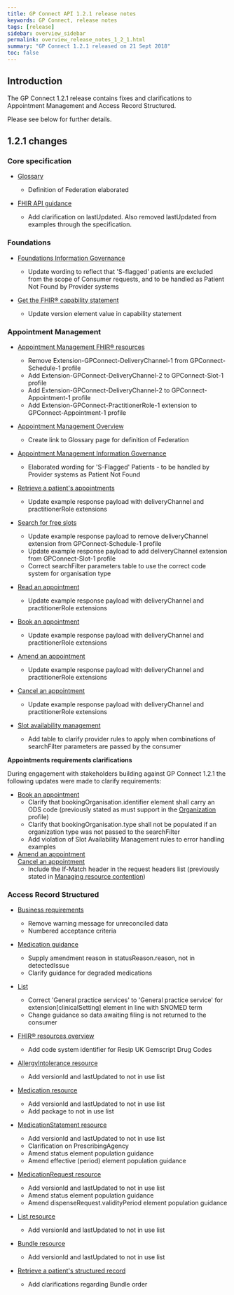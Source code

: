 ```yaml
---
title: GP Connect API 1.2.1 release notes
keywords: GP Connect, release notes
tags: [release]
sidebar: overview_sidebar
permalink: overview_release_notes_1_2_1.html
summary: "GP Connect 1.2.1 released on 21 Sept 2018"
toc: false
---
```


## Introduction ##

The GP Connect 1.2.1 release contains fixes and clarifications to Appointment Management and Access Record Structured.

Please see below for further details.

## 1.2.1 changes ##

### Core specification

- [Glossary](overview_glossary.html)
  - Definition of Federation elaborated

- [FHIR API guidance](development_fhir_api_guidance.html#fhir-out-of-scope)
  - Add clarification on lastUpdated.  Also removed lastUpdated from examples through the specification.

### Foundations

- [Foundations Information Governance](foundations_ig.html)
  - Update wording to reflect that 'S-flagged' patients are excluded from the scope of Consumer requests, and to be handled as Patient Not Found by Provider systems

- [Get the FHIR&reg; capability statement](foundations_use_case_get_the_fhir_capability_statement.html)
  - Update version element value in capability statement
  
### Appointment Management

- [Appointment Management FHIR&reg; resources](datalibraryappointment.html)
  - Remove Extension-GPConnect-DeliveryChannel-1 from GPConnect-Schedule-1 profile
  - Add Extension-GPConnect-DeliveryChannel-2 to GPConnect-Slot-1 profile
  - Add Extension-GPConnect-DeliveryChannel-2 to GPConnect-Appointment-1 profile
  - Add Extension-GPConnect-PractitionerRole-1 extension to GPConnect-Appointment-1 profile

- [Appointment Management Overview](appointments.html)
  - Create link to Glossary page for definition of Federation
  
- [Appointment Management Information Governance](appointments_ig.html)
  - Elaborated wording for 'S-Flagged' Patients - to be handled by Provider systems as Patient Not Found

- [Retrieve a patient's appointments](appointments_use_case_retrieve_a_patients_appointments.html)
  - Update example response payload with deliveryChannel and practitionerRole extensions

- [Search for free slots](appointments_use_case_search_for_free_slots.html)
  - Update example response payload to remove deliveryChannel extension from GPConnect-Schedule-1 profile
  - Update example response payload to add deliveryChannel extension from GPConnect-Slot-1 profile
  - Correct searchFilter parameters table to use the correct code system for organisation type

- [Read an appointment](appointments_use_case_read_an_appointment.html)
  - Update example response payload with deliveryChannel and practitionerRole extensions

- [Book an appointment](appointments_use_case_book_an_appointment.html)
  - Update example response payload with deliveryChannel and practitionerRole extensions

- [Amend an appointment](appointments_use_case_amend_an_appointment.html)
  - Update example response payload with deliveryChannel and practitionerRole extensions

- [Cancel an appointment](appointments_use_case_cancel_an_appointment.html)
  - Update example response payload with deliveryChannel and practitionerRole extensions

- [Slot availability management](appointments_slotavailabilitymanagement.html#appointment-availability-control)
  - Add table to clarify provider rules to apply when combinations of searchFilter parameters are passed by the consumer

<div class="alert alert-info" role="information">
  <strong>Appointments requirements clarifications</strong><br/>

  <p>During engagement with stakeholders building against GP Connect 1.2.1 the following updates were made to clarify requirements:</p>

  <ul>
    <li><a href="appointments_use_case_book_an_appointment.html">Book an appointment</a>
      <ul>
        <li>Clarify that bookingOrganisation.identifier element shall carry an ODS code (previously stated as must support in the <a href="https://fhir.nhs.uk/STU3/StructureDefinition/CareConnect-GPC-Organization-1">Organization</a> profile)</li>
        <li>Clarify that bookingOrganisation.type shall not be populated if an organization type was not passed to the searchFilter</li>
        <li>Add violation of Slot Availability Management rules to error handling examples</li>
      </ul>
    </li>
    <li>
      <a href="appointments_use_case_amend_an_appointment.html">Amend an appointment</a><br/>
      <a href="appointments_use_case_cancel_an_appointment.html">Cancel an appointment</a><br/>
      <ul>
        <li>Include the If-Match header in the request headers list (previously stated in <a href="development_general_api_guidance.html#managing-resource-contention">Managing resource contention</a>)</li>
      </ul>
    </li>

  </ul>
</div>


### Access Record Structured

- [Business requirements](accessrecord_structured_requirements.html)
  - Remove warning message for unreconciled data
  - Numbered acceptance criteria

- [Medication guidance](accessrecord_structured_development_medication_guidance.html#amendments)
  - Supply amendment reason in statusReason.reason, not in detectedIssue
  - Clarify guidance for degraded medications

- [List](accessrecord_structured_development_list.html)
  - Correct 'General practice services' to 'General practice service' for extension[clinicalSetting] element in line with SNOMED term
  - Change guidance so data awaiting filing is not returned to the consumer

- [FHIR&reg; resources overview](accessrecord_structured_development_resources_overview.html)
  - Add code system identifier for Resip UK Gemscript Drug Codes

- [AllergyIntolerance resource](accessrecord_structured_development_allergyintolerance.html)
  - Add versionId and lastUpdated to not in use list

- [Medication resource](accessrecord_structured_development_medication.html)
  - Add versionId and lastUpdated to not in use list
  - Add package to not in use list

- [MedicationStatement resource](accessrecord_structured_development_medicationstatement.html)
  - Add versionId and lastUpdated to not in use list
  - Clarification on PrescribingAgency
  - Amend status element population guidance
  - Amend effective (period) element population guidance

- [MedicationRequest resource](accessrecord_structured_development_medicationrequest.html)
  - Add versionId and lastUpdated to not in use list
  - Amend status element population guidance
  - Amend dispenseRequest.validityPeriod element population guidance

- [List resource](accessrecord_structured_development_list.html)
  - Add versionId and lastUpdated to not in use list

- [Bundle resource](accessrecord_structured_development_bundle.html)
  - Add versionId and lastUpdated to not in use list

- [Retrieve a patient's structured record](accessrecord_structured_development_retrieve_patient_record.html)
  - Add clarifications regarding Bundle order
 

